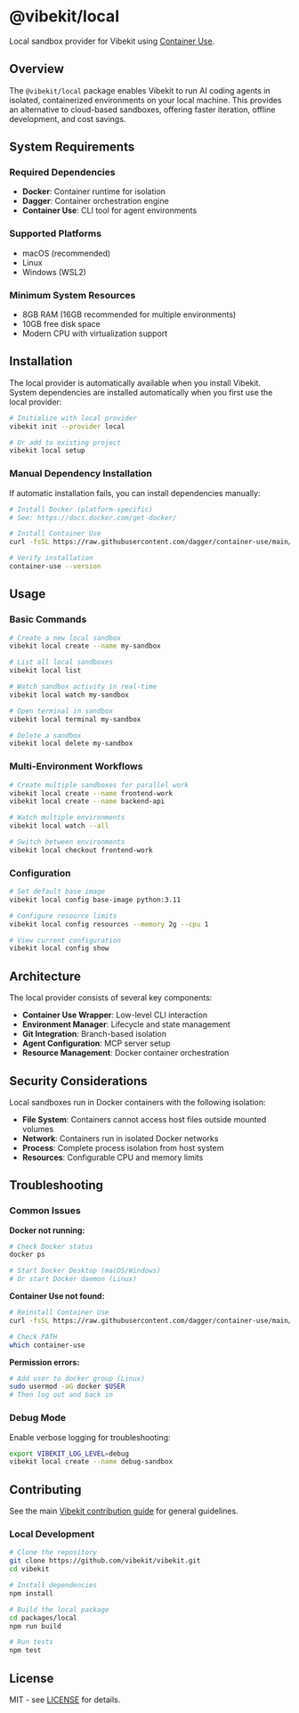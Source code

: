 # @vibekit/local

Local sandbox provider for Vibekit using [Container Use](https://github.com/dagger/container-use).

## Overview

The `@vibekit/local` package enables Vibekit to run AI coding agents in isolated, containerized environments on your local machine. This provides an alternative to cloud-based sandboxes, offering faster iteration, offline development, and cost savings.

## System Requirements

### Required Dependencies
- **Docker**: Container runtime for isolation
- **Dagger**: Container orchestration engine
- **Container Use**: CLI tool for agent environments

### Supported Platforms
- macOS (recommended)
- Linux
- Windows (WSL2)

### Minimum System Resources
- 8GB RAM (16GB recommended for multiple environments)
- 10GB free disk space
- Modern CPU with virtualization support

## Installation

The local provider is automatically available when you install Vibekit. System dependencies are installed automatically when you first use the local provider:

```bash
# Initialize with local provider
vibekit init --provider local

# Or add to existing project
vibekit local setup
```

### Manual Dependency Installation

If automatic installation fails, you can install dependencies manually:

```bash
# Install Docker (platform-specific)
# See: https://docs.docker.com/get-docker/

# Install Container Use
curl -fsSL https://raw.githubusercontent.com/dagger/container-use/main/install.sh | bash

# Verify installation
container-use --version
```

## Usage

### Basic Commands

```bash
# Create a new local sandbox
vibekit local create --name my-sandbox

# List all local sandboxes
vibekit local list

# Watch sandbox activity in real-time
vibekit local watch my-sandbox

# Open terminal in sandbox
vibekit local terminal my-sandbox

# Delete a sandbox
vibekit local delete my-sandbox
```

### Multi-Environment Workflows

```bash
# Create multiple sandboxes for parallel work
vibekit local create --name frontend-work
vibekit local create --name backend-api

# Watch multiple environments
vibekit local watch --all

# Switch between environments
vibekit local checkout frontend-work
```

### Configuration

```bash
# Set default base image
vibekit local config base-image python:3.11

# Configure resource limits
vibekit local config resources --memory 2g --cpu 1

# View current configuration
vibekit local config show
```

## Architecture

The local provider consists of several key components:

- **Container Use Wrapper**: Low-level CLI interaction
- **Environment Manager**: Lifecycle and state management
- **Git Integration**: Branch-based isolation
- **Agent Configuration**: MCP server setup
- **Resource Management**: Docker container orchestration

## Security Considerations

Local sandboxes run in Docker containers with the following isolation:

- **File System**: Containers cannot access host files outside mounted volumes
- **Network**: Containers run in isolated Docker networks
- **Process**: Complete process isolation from host system
- **Resources**: Configurable CPU and memory limits

## Troubleshooting

### Common Issues

**Docker not running:**
```bash
# Check Docker status
docker ps

# Start Docker Desktop (macOS/Windows)
# Or start Docker daemon (Linux)
```

**Container Use not found:**
```bash
# Reinstall Container Use
curl -fsSL https://raw.githubusercontent.com/dagger/container-use/main/install.sh | bash

# Check PATH
which container-use
```

**Permission errors:**
```bash
# Add user to docker group (Linux)
sudo usermod -aG docker $USER
# Then log out and back in
```

### Debug Mode

Enable verbose logging for troubleshooting:

```bash
export VIBEKIT_LOG_LEVEL=debug
vibekit local create --name debug-sandbox
```

## Contributing

See the main [Vibekit contribution guide](../../CONTRIBUTING.md) for general guidelines.

### Local Development

```bash
# Clone the repository
git clone https://github.com/vibekit/vibekit.git
cd vibekit

# Install dependencies
npm install

# Build the local package
cd packages/local
npm run build

# Run tests
npm test
```

## License

MIT - see [LICENSE](../../LICENSE) for details. 